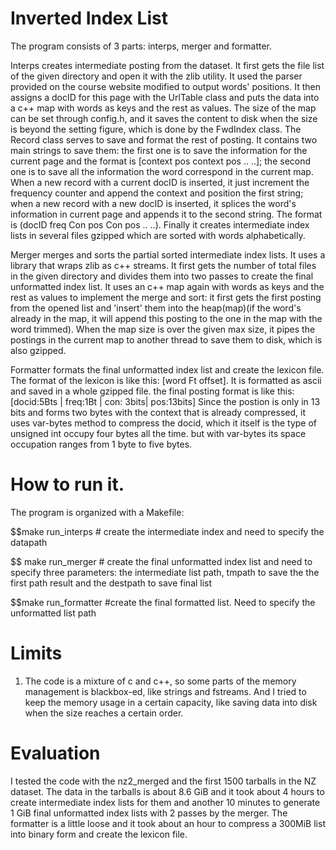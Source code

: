 Inverted Index List
=======

The program consists of 3 parts: interps, merger and formatter.

Interps creates intermediate posting from the dataset. It first gets the file list of the given directory and open it with the zlib utility. It used the parser provided on the course website modified to output words' positions. It then assigns a docID for this page with the UrlTable class and  puts the data into a c++ map with words as keys and the rest as values. The size of the map can be set through config.h, and it saves the content to disk when the size is beyond the setting figure, which is done by the FwdIndex class. The Record class serves to save and format the rest of posting. It contains two main strings to save them: the first one is to save the information for the current page and the format is [context pos context pos .. ..]; the second one is to save all the information the word correspond in the current map. When a new record with a current docID is inserted, it just increment the frequency counter and append the context and position the first string; when a new record with a new docID is inserted, it splices the word's information in current page and appends it to the second string. The format is (docID freq Con pos Con pos .. ..). Finally it creates  intermediate index lists in several files gzipped which are sorted with words alphabetically. 

Merger merges and sorts the partial sorted intermediate index lists. It uses a library that wraps zlib as c++ streams. It first gets the number of total files in the given directory and divides them into two passes to create the final unformatted index list. It uses an c++ map again with words as keys and the rest as values to implement the merge and sort: it first gets the first posting from the opened list and 'insert' them into the heap(map)(if the word's already in the map, it will append this posting to the one in the map with the word trimmed). When the map size is over the given max size, it pipes the postings in the current map to another thread to save them to disk, which is also gzipped. 

Formatter formats the final unformatted index list and create the lexicon file. The format of the lexicon is like this: [word Ft offset]. It is formatted as ascii and saved in a whole gzipped file. the final posting format is like this: 
          [docid:5Bts | freq:1Bt | con: 3bits| pos:13bits]
Since the postion is only in 13 bits and forms two bytes with the context that is already compressed, it uses var-bytes method to compress the docid, which it itself is the type of unsigned int occupy four bytes all the time. but with var-bytes its space occupation ranges from 1 byte to five bytes. 

How to run it.
======
The program is organized with a Makefile:

</code>
$$make run_interps        # create the intermediate index and need to specify the datapath

$$ make run_merger        # create the final unformatted index list and need to specify three parameters: the intermediate list path, tmpath to save the the first path result and the destpath to save final list

$$make run_formatter      #create the final formatted list. Need to specify the unformatted list path
</code>

Limits
======
1. The code is a mixture of c and c++, so some parts of the memory management is blackbox-ed, like strings and fstreams. And I tried to keep the memory usage in a certain capacity, like saving data into disk when the size reaches a certain order.


Evaluation
======

I tested the code with the nz2_merged and the first 1500 tarballs in the NZ dataset. The data in the tarballs is about 8.6 GiB and it took about 4 hours to create intermediate index lists for them and another 10 minutes to generate 1 GiB final unformatted index lists with 2 passes by the merger. The formatter is a little loose and it took about an hour to compress a 300MiB list into binary form and create the lexicon file.
